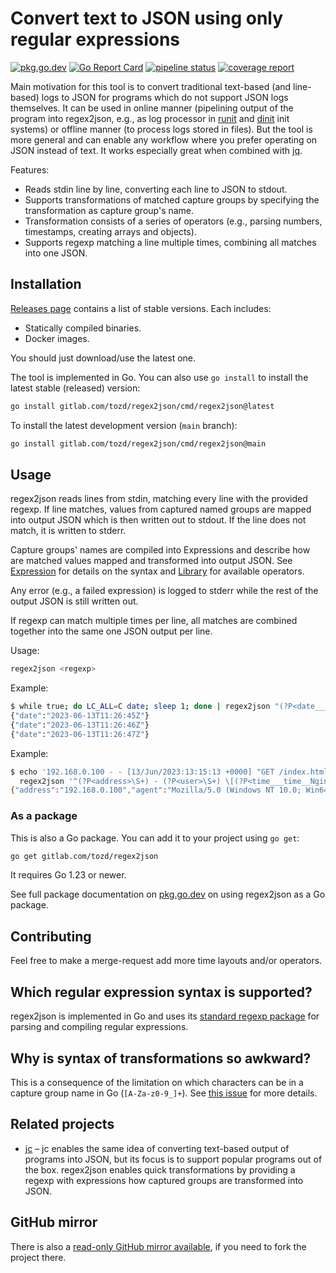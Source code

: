 # Convert text to JSON using only regular expressions

[![pkg.go.dev](https://pkg.go.dev/badge/gitlab.com/tozd/regex2json)](https://pkg.go.dev/gitlab.com/tozd/regex2json)
[![Go Report Card](https://goreportcard.com/badge/gitlab.com/tozd/regex2json)](https://goreportcard.com/report/gitlab.com/tozd/regex2json)
[![pipeline status](https://gitlab.com/tozd/regex2json/badges/main/pipeline.svg?ignore_skipped=true)](https://gitlab.com/tozd/regex2json/-/pipelines)
[![coverage report](https://gitlab.com/tozd/regex2json/badges/main/coverage.svg)](https://gitlab.com/tozd/regex2json/-/graphs/main/charts)

Main motivation for this tool is to convert traditional text-based (and line-based) logs to JSON
for programs which do not support JSON logs themselves.
It can be used in online manner (pipelining output of the program into regex2json, e.g., as log
processor in [runit](http://smarden.org/runit/) and [dinit](https://gitlab.com/tozd/dinit) init systems)
or offline manner (to process logs stored in files).
But the tool is more general and can enable any workflow where
you prefer operating on JSON instead of text. It works especially great when combined with
[jq](https://jqlang.github.io/jq/).

Features:

- Reads stdin line by line, converting each line to JSON to stdout.
- Supports transformations of matched capture groups by specifying the transformation as capture group's name.
- Transformation consists of a series of operators (e.g., parsing numbers, timestamps, creating arrays and objects).
- Supports regexp matching a line multiple times, combining all matches into one JSON.

## Installation

[Releases page](https://gitlab.com/tozd/regex2json/-/releases)
contains a list of stable versions. Each includes:

- Statically compiled binaries.
- Docker images.

You should just download/use the latest one.

The tool is implemented in Go. You can also use `go install` to install the latest stable (released) version:

```sh
go install gitlab.com/tozd/regex2json/cmd/regex2json@latest
```

To install the latest development version (`main` branch):

```sh
go install gitlab.com/tozd/regex2json/cmd/regex2json@main
```

## Usage

regex2json reads lines from stdin, matching every line with the provided regexp.
If line matches, values from captured named groups are mapped into output JSON
which is then written out to stdout. If the line does not match, it is written
to stderr.

Capture groups' names are compiled into Expressions and describe how are matched
values mapped and transformed into output JSON. See
[Expression](https://pkg.go.dev/gitlab.com/tozd/regex2json#Expression)
for details on the syntax and
[Library](https://pkg.go.dev/gitlab.com/tozd/regex2json#Library)
for available operators.

Any error (e.g., a failed expression) is logged to stderr while the rest of the
output JSON is still written out.

If regexp can match multiple times per line, all matches are combined together
into the same one JSON output per line.

Usage:

```sh
regex2json <regexp>
```

Example:

```sh
$ while true; do LC_ALL=C date; sleep 1; done | regex2json "(?P<date___time__UnixDate__RFC3339>.+)"
{"date":"2023-06-13T11:26:45Z"}
{"date":"2023-06-13T11:26:46Z"}
{"date":"2023-06-13T11:26:47Z"}
```

Example:

<!-- markdownlint-disable MD013 -->

```sh
$ echo '192.168.0.100 - - [13/Jun/2023:13:15:13 +0000] "GET /index.html HTTP/1.1" 200 1234 "-" "Mozilla/5.0 (Windows NT 10.0; Win64; x64) AppleWebKit/537.36 (KHTML, like Gecko) Chrome/91.0.4472.124 Safari/537.36"' | \
  regex2json '^(?P<address>\S+) - (?P<user>\S+) \[(?P<time___time__Nginx__RFC3339>[\w:/]+\s[+\-]\d{4})\] "(?P<method>\S+)\s?(?P<url>\S+)?\s?(?P<http>\S+)?" (?P<status___int>\d{3}) (?:(?P<size___int>\d+)|-) "(?P<referrer>[^"]*)" "(?P<agent>[^"]*)"'
{"address":"192.168.0.100","agent":"Mozilla/5.0 (Windows NT 10.0; Win64; x64) AppleWebKit/537.36 (KHTML, like Gecko) Chrome/91.0.4472.124 Safari/537.36","http":"HTTP/1.1","method":"GET","referrer":"-","size":1234,"status":200,"time":"2023-06-13T13:15:13Z","url":"/index.html","user":"-"}
```

<!-- markdownlint-enable MD013 -->

### As a package

This is also a Go package. You can add it to your project using `go get`:

```sh
go get gitlab.com/tozd/regex2json
```

It requires Go 1.23 or newer.

See full package documentation on [pkg.go.dev](https://pkg.go.dev/gitlab.com/tozd/regex2json)
on using regex2json as a Go package.

## Contributing

Feel free to make a merge-request add more time layouts and/or operators.

## Which regular expression syntax is supported?

regex2json is implemented in Go and uses its [standard regexp package](https://pkg.go.dev/regexp/syntax)
for parsing and compiling regular expressions.

## Why is syntax of transformations so awkward?

This is a consequence of the limitation on which characters can be in a capture group name in Go
(`[A-Za-z0-9_]+`).
See [this issue](https://github.com/golang/go/issues/60784) for more details.

## Related projects

- [jc](https://github.com/kellyjonbrazil/jc) – jc enables the same idea of converting text-based output of
  programs into JSON, but its focus is to support popular programs out of the box. regex2json enables quick
  transformations by providing a regexp with expressions how captured groups are transformed into JSON.

## GitHub mirror

There is also a [read-only GitHub mirror available](https://github.com/tozd/regex2json),
if you need to fork the project there.
